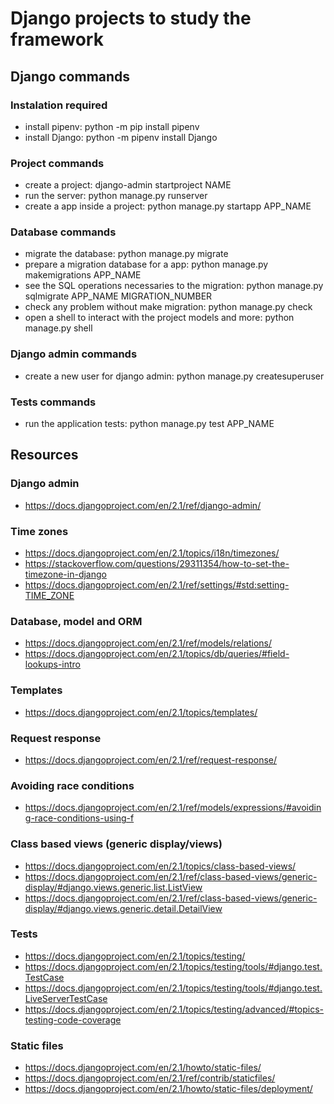 # Django projects to study the framework

## Django commands

### Instalation required

* install pipenv: python -m pip install pipenv
* install Django: python -m pipenv install Django

### Project commands

* create a project: django-admin startproject NAME
* run the server: python manage.py runserver
* create a app inside a project: python manage.py startapp APP_NAME

### Database commands

* migrate the database: python manage.py migrate
* prepare a migration database for a app: python manage.py makemigrations APP_NAME
* see the SQL operations necessaries to the migration: python manage.py sqlmigrate APP_NAME MIGRATION_NUMBER
* check any problem without make migration: python manage.py check
* open a shell to interact with the project models and more: python manage.py shell

### Django admin commands

* create a new user for django admin: python manage.py createsuperuser

### Tests commands

* run the application tests: python manage.py test APP_NAME

## Resources

### Django admin

* https://docs.djangoproject.com/en/2.1/ref/django-admin/

### Time zones

* https://docs.djangoproject.com/en/2.1/topics/i18n/timezones/
* https://stackoverflow.com/questions/29311354/how-to-set-the-timezone-in-django
* https://docs.djangoproject.com/en/2.1/ref/settings/#std:setting-TIME_ZONE

### Database, model and ORM

* https://docs.djangoproject.com/en/2.1/ref/models/relations/
* https://docs.djangoproject.com/en/2.1/topics/db/queries/#field-lookups-intro

### Templates

* https://docs.djangoproject.com/en/2.1/topics/templates/

### Request response

* https://docs.djangoproject.com/en/2.1/ref/request-response/

### Avoiding race conditions

* https://docs.djangoproject.com/en/2.1/ref/models/expressions/#avoiding-race-conditions-using-f

### Class based views (generic display/views)

* https://docs.djangoproject.com/en/2.1/topics/class-based-views/
* https://docs.djangoproject.com/en/2.1/ref/class-based-views/generic-display/#django.views.generic.list.ListView
* https://docs.djangoproject.com/en/2.1/ref/class-based-views/generic-display/#django.views.generic.detail.DetailView

### Tests

* https://docs.djangoproject.com/en/2.1/topics/testing/
* https://docs.djangoproject.com/en/2.1/topics/testing/tools/#django.test.TestCase
* https://docs.djangoproject.com/en/2.1/topics/testing/tools/#django.test.LiveServerTestCase
* https://docs.djangoproject.com/en/2.1/topics/testing/advanced/#topics-testing-code-coverage

### Static files

* https://docs.djangoproject.com/en/2.1/howto/static-files/
* https://docs.djangoproject.com/en/2.1/ref/contrib/staticfiles/
* https://docs.djangoproject.com/en/2.1/howto/static-files/deployment/